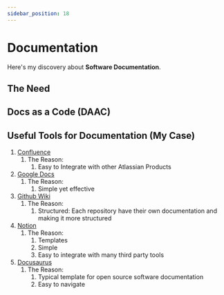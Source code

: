 ```yaml
---
sidebar_position: 18
---
```


# Documentation

Here's my discovery about **Software Documentation**.

## The Need

## Docs as a Code (DAAC)

## Useful Tools for Documentation (My Case)
1. [Confluence](https://www.atlassian.com/software/confluence)
   1. The Reason:
      1. Easy to Integrate with other Atlassian Products
2. [Google Docs](https://www.google.com/docs/about/)
   1. The Reason:
      1. Simple yet effective
3. [Github Wiki](https://docs.github.com/en/communities/documenting-your-project-with-wikis)
   1. The Reason:
      1. Structured: Each repository have their own documentation and making it more structured
4. [Notion](https://www.notion.so/product)
   1. The Reason:
      1. Templates
      2. Simple
      3. Easy to integrate with many third party tools
5. [Docusaurus](https://docusaurus.io/)
   1. The Reason:
      1. Typical template for open source software documentation
      2. Easy to navigate
